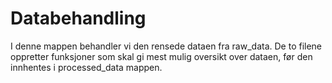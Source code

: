 # Databehandling

I denne mappen behandler vi den rensede dataen fra raw_data. De to filene oppretter funksjoner som skal gi mest mulig oversikt over dataen, før den innhentes i processed_data mappen.
